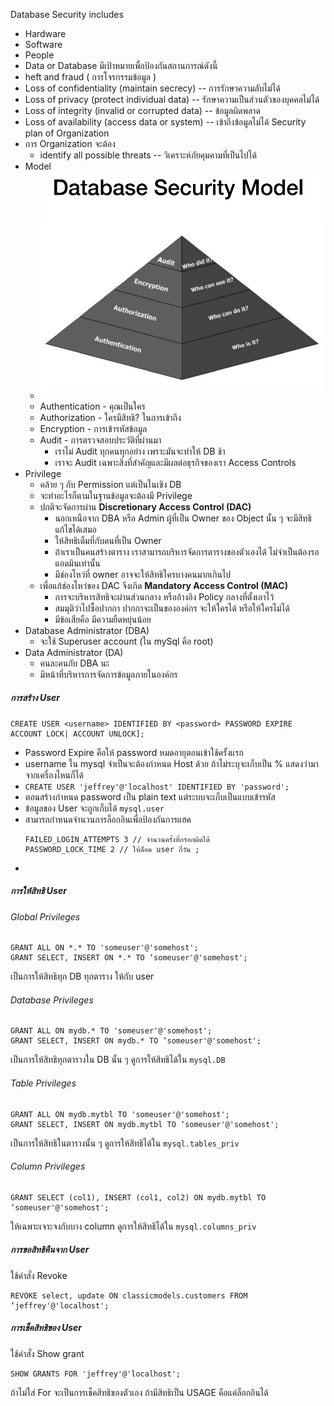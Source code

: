 Database Security includes
- Hardware
- Software
- People
- Data or Database
มีเป้าหมายเพื่อป้องกันสถานการณ์ดังนี้
- heft and fraud ( การโจรกรรมข้อมูล )
- Loss of confidentiality (maintain secrecy)  -- การรักษาความลับไม่ได้
- Loss of privacy (protect individual data) -- รักษาความเป็นส่วนตัวของบุคคลไม่ได้
- Loss of integrity (invalid or corrupted data) -- ข้อมูลผิดพลาด 
- Loss of availability (access data or system) -- เข้าถึงข้อมูลไม่ได้
Security plan of Organization
- การ Organization จะต้อง
	- identify all possible threats -- วิเคราะห์ภัยคุมคามที่เป็นไปได้
- Model
	- ![Pasted image 20240207101835](./Pasted%20image%2020240207101835.png)
	- Authentication - คุณเป็นใคร
	- Authorization - ใครมีสิทธิ? ในการเข้าถึง
	- Encryption - การเข้ารหัสข้อมูล
	- Audit - การตรวจสอบประวัติที่ผ่านมา
		- เราไม่ Audit ทุกคนทุกอย่าง เพราะมันจะทำให้ DB ช้า
		- เราจะ Audit เฉพาะสิ่งที่สำคัญและมีผลต่อธุรกิจของเรา
Access Controls
- Privilege
	- คล้าย ๆ กับ Permission แต่เป็นในเชิง DB
	- จะทำอะไรก็ตามในฐานข้อมูลจะต้องมี Privilege
	- ปกติจะจัดการผ่าน **Discretionary Access Control (DAC)**
		- นอกเหนือจาก DBA หรือ Admin ผู้ที่เป็น Owner ของ Object นั้น ๆ จะมีสิทธิแก้ไขได้เสมอ
		- ให้สิทธิเต็มที่กับคนที่เป็น Owner
		- ถ้าเราเป็นคนสร้างตาราง เราสามารถบริหารจัดการตารางของตัวเองได้ ไม่จำเป็นต้องรอแอดมินเท่านั้น
		- มีช่องโหว่ที่ owner อาจจะให้สิทธิใครบางคนมากเกินไป
	- เพื่อแก้ช่องโหว่ของ DAC จึงเกิด **Mandatory Access Control (MAC)**
		- การจะบริหารสิทธิจะผ่านส่วนกลาง หรืออ้างอิง Policy กลางที่ตั้งเอาไว้
		- สมมุติว่าไปซื้อปากกา ปากกาจะเป็นขององค์กร จะให้ใครได้ หรือให้ใครไม่ได้
		- มีข้อเสียคือ มีความยืดหยุ่นน้อย
- Database Administrator (DBA)
	- จะใช้ Superuser account (ใน mySql คือ root)
- Data Administrator (DA)
	- คนละคนกับ DBA นะ
	- มีหน้าที่บริหารการจัดการข้อมูลภายในองค์กร

##### การสร้าง User
```
CREATE USER <username> IDENTIFIED BY <password> PASSWORD EXPIRE ACCOUNT LOCK| ACCOUNT UNLOCK];
```
- Password Expire คือให้ password หมดอายุตอนเข้าใช้ครั้งแรก
- username ใน mysql จำเป็นจะต้องกำหนด Host ด้วย ถ้าไม่ระบุจะเก็บเป็น % แสดงว่ามาจากเครื่องไหนก็ได้
- ```CREATE USER 'jeffrey'@'localhost' IDENTIFIED BY 'password';```
- ตอนสร้างกำหนด password เป็น plain text แต่ระบบจะเก็บเป็นแบบเข้ารหัส
- ข้อมูลของ User จะถูกเก็บได้ `mysql.user`
- สามารถกำหนดจำนวนการล็อกอินเพื่อป้องกันการแฮค
	```
	FAILED_LOGIN_ATTEMPTS 3 // จำนวนครั้งที่กรอกผิดได้
	PASSWORD_LOCK_TIME 2 // ให้ล็อค user กี่วัน ;
	```
- 
##### การให้สิทธิ User
###### Global Privileges
```
GRANT ALL ON *.* TO 'someuser'@'somehost';
GRANT SELECT, INSERT ON *.* TO ‘someuser'@'somehost';
```
เป็นการให้สิทธิทุก DB ทุกตาราง ให้กับ user
###### Database Privileges
```
GRANT ALL ON mydb.* TO 'someuser'@'somehost';
GRANT SELECT, INSERT ON mydb.* TO ‘someuser'@'somehost';
```
เป็นการให้สิทธิทุกตารางใน DB นั้น ๆ
ดูการให้สิทธิได้ใน `mysql.DB`
###### Table Privileges
```
GRANT ALL ON mydb.mytbl TO 'someuser'@'somehost';
GRANT SELECT, INSERT ON mydb.mytbl TO ‘someuser'@'somehost';
```
เป็นการให้สิทธิในตารางนั้น ๆ
ดูการให้สิทธิได้ใน `mysql.tables_priv`
###### Column Privileges
```
GRANT SELECT (col1), INSERT (col1, col2) ON mydb.mytbl TO ‘someuser'@'somehost';
```
ให้เฉพาะเจาะจงกับบาง column
ดูการให้สิทธิได้ใน `mysql.columns_priv`

##### การขอสิทธิคืนจาก User
ใช้คำสั่ง Revoke
```
REVOKE select, update ON classicmodels.customers FROM ‘jeffrey'@'localhost';
```
##### การเช็คสิทธิของ User
ใช้คำสั่ง Show grant
```
SHOW GRANTS FOR 'jeffrey'@'localhost';
```
ถ้าไม่ใส่ For จะเป็นการเช็คสิทธิของตัวเอง
ถ้ามีสิทธิเป็น USAGE คือแค่ล็อกอินได้